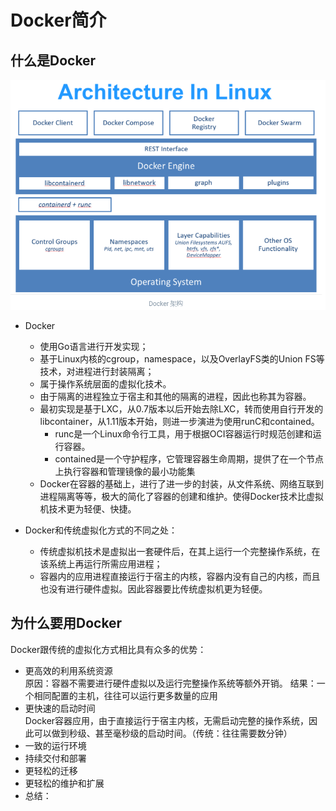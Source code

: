 # Docker简介
## 什么是Docker
![](images/Docker架构.png)  
* Docker
  * 使用Go语言进行开发实现；
  * 基于Linux内核的cgroup，namespace，以及OverlayFS类的Union FS等技术，对进程进行封装隔离；
  * 属于操作系统层面的虚拟化技术。
  * 由于隔离的进程独立于宿主和其他的隔离的进程，因此也称其为容器。
  * 最初实现是基于LXC，从0.7版本以后开始去除LXC，转而使用自行开发的libcontainer，从1.11版本开始，则进一步演进为使用runC和contained。
    * runc是一个Linux命令行工具，用于根据OCI容器运行时规范创建和运行容器。
    * contained是一个守护程序，它管理容器生命周期，提供了在一个节点上执行容器和管理镜像的最小功能集
  * Docker在容器的基础上，进行了进一步的封装，从文件系统、网络互联到进程隔离等等，极大的简化了容器的创建和维护。使得Docker技术比虚拟机技术更为轻便、快捷。

* Docker和传统虚拟化方式的不同之处：
  * 传统虚拟机技术是虚拟出一套硬件后，在其上运行一个完整操作系统，在该系统上再运行所需应用进程；
  * 容器内的应用进程直接运行于宿主的内核，容器内没有自己的内核，而且也没有进行硬件虚拟。因此容器要比传统虚拟机更为轻便。


## 为什么要用Docker
Docker跟传统的虚拟化方式相比具有众多的优势：
* 更高效的利用系统资源  
  原因：容器不需要进行硬件虚拟以及运行完整操作系统等额外开销。
  结果：一个相同配置的主机，往往可以运行更多数量的应用
* 更快速的启动时间  
  Docker容器应用，由于直接运行于宿主内核，无需启动完整的操作系统，因此可以做到秒级、甚至毫秒级的启动时间。（传统：往往需要数分钟）
* 一致的运行环境
* 持续交付和部署
* 更轻松的迁移
* 更轻松的维护和扩展
* 总结：